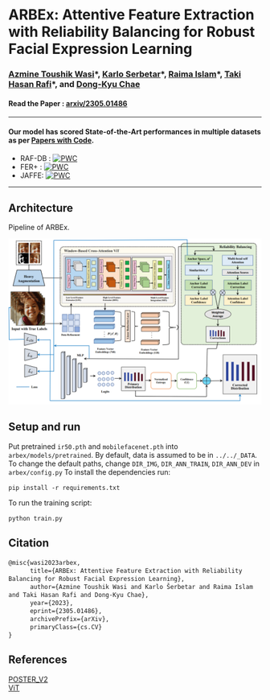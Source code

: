# ARBEx: Attentive Feature Extraction with Reliability Balancing for Robust Facial Expression Learning
### [Azmine Toushik Wasi](https://azminewasi.github.io/)\*, [Karlo Serbetar](https://www.linkedin.com/in/%C5%A1ekarlo/)\*, [Raima Islam](https://www.linkedin.com/in/raima-islam-310567206/)\*, [Taki Hasan Rafi](https://takihasan.github.io/)\*, and [Dong-Kyu Chae](https://dkchae.github.io/)
#### Read the Paper : [arxiv/2305.01486](https://arxiv.org/abs/2305.01486)

---
#### Our model has scored State-of-the-Art performances in multiple datasets as per [Papers with Code](https://paperswithcode.com/paper/arbex-attentive-feature-extraction-with).
- RAF-DB : [![PWC](https://img.shields.io/endpoint.svg?url=https://paperswithcode.com/badge/arbex-attentive-feature-extraction-with/facial-expression-recognition-on-raf-db)](https://paperswithcode.com/sota/facial-expression-recognition-on-raf-db?p=arbex-attentive-feature-extraction-with)
- FER+ : [![PWC](https://img.shields.io/endpoint.svg?url=https://paperswithcode.com/badge/arbex-attentive-feature-extraction-with/facial-expression-recognition-on-fer-1)](https://paperswithcode.com/sota/facial-expression-recognition-on-fer-1?p=arbex-attentive-feature-extraction-with)
- JAFFE: [![PWC](https://img.shields.io/endpoint.svg?url=https://paperswithcode.com/badge/arbex-attentive-feature-extraction-with/facial-expression-recognition-on-jaffe)](https://paperswithcode.com/sota/facial-expression-recognition-on-jaffe?p=arbex-attentive-feature-extraction-with)
---

## Architecture
 Pipeline of ARBEx.
<p align="center">
  <img src="Images/Figure.PNG" width="700"/>
</p>

## Setup and run
Put pretrained `ir50.pth` and `mobilefacenet.pth` into `arbex/models/pretrained`.
By default, data is assumed to be in `../../_DATA`.
To change the default paths, change `DIR_IMG`, `DIR_ANN_TRAIN`, `DIR_ANN_DEV` in `arbex/config.py`
To install the dependencies run:
```
pip install -r requirements.txt
```
To run the training script:
```
python train.py
```
## Citation
```
@misc{wasi2023arbex,
      title={ARBEx: Attentive Feature Extraction with Reliability Balancing for Robust Facial Expression Learning}, 
      author={Azmine Toushik Wasi and Karlo Šerbetar and Raima Islam and Taki Hasan Rafi and Dong-Kyu Chae},
      year={2023},
      eprint={2305.01486},
      archivePrefix={arXiv},
      primaryClass={cs.CV}
}
```

## References
[POSTER_V2](https://github.com/talented-q/poster_v2) \
[ViT](https://github.com/huggingface/pytorch-image-models)
